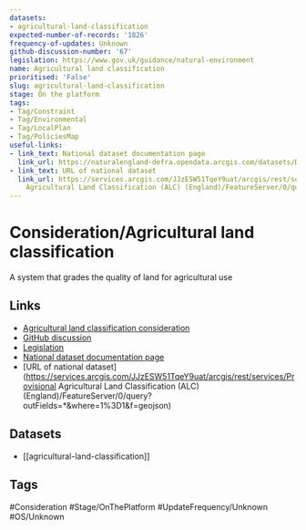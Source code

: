 ```yaml
---
datasets:
- agricultural-land-classification
expected-number-of-records: '1826'
frequency-of-updates: Unknown
github-discussion-number: '67'
legislation: https://www.gov.uk/guidance/natural-environment
name: Agricultural land classification
prioritised: 'False'
slug: agricultural-land-classification
stage: On the platform
tags:
- Tag/Constraint
- Tag/Environmental
- Tag/LocalPlan
- Tag/PoliciesMap
useful-links:
- link_text: National dataset documentation page
  link_url: https://naturalengland-defra.opendata.arcgis.com/datasets/Defra::provisional-agricultural-land-classification-alc-england/about
- link_text: URL of national dataset
  link_url: https://services.arcgis.com/JJzESW51TqeY9uat/arcgis/rest/services/Provisional
    Agricultural Land Classification (ALC) (England)/FeatureServer/0/query?outFields=*&where=1%3D1&f=geojson
---
```


# Consideration/Agricultural land classification

A system that grades the quality of land for agricultural use

## Links

* [Agricultural land classification consideration](https://design.planning.data.gov.uk/planning-consideration/agricultural-land-classification)
* [GitHub discussion](https://github.com/digital-land/data-standards-backlog/discussions/67)
* [Legislation](https://www.gov.uk/guidance/natural-environment)
* [National dataset documentation page](https://naturalengland-defra.opendata.arcgis.com/datasets/Defra::provisional-agricultural-land-classification-alc-england/about)
* [URL of national dataset](https://services.arcgis.com/JJzESW51TqeY9uat/arcgis/rest/services/Provisional Agricultural Land Classification (ALC) (England)/FeatureServer/0/query?outFields=*&where=1%3D1&f=geojson)

## Datasets

* [[agricultural-land-classification]]

## Tags

#Consideration #Stage/OnThePlatform #UpdateFrequency/Unknown #OS/Unknown